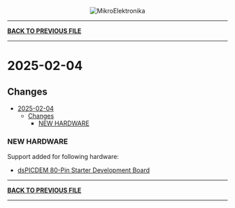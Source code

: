 <p align="center">
  <img src="http://www.mikroe.com/img/designs/beta/logo_small.png?raw=true" alt="MikroElektronika"/>
</p>

---

**[BACK TO PREVIOUS FILE](../changelog.md)**

---

# 2025-02-04

## Changes

- [2025-02-04](#2025-02-04)
  - [Changes](#changes)
    - [NEW HARDWARE](#new-hardware)

### NEW HARDWARE

Support added for following hardware:

+ [dsPICDEM 80-Pin Starter Development Board](https://mplab-discover.microchip.com/v2/item/com.microchip.portal.evalboard/com.microchip.subcategories.tools.development-boards/mcu08.dm300019/1.0.0?view=about)

---

**[BACK TO PREVIOUS FILE](../changelog.md)**

---
